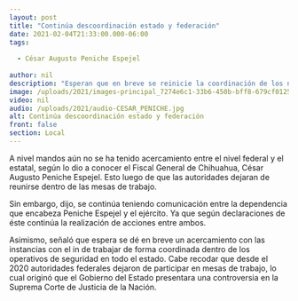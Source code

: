```yaml
---
layout: post
title: "Continúa descoordinación estado y federación"
date: 2021-02-04T21:33:00.000-06:00
tags:
  
  - César Augusto Peniche Espejel
  
author: nil
description: "Esperan que en breve se reinicie la coordinación de los niveles en materia de seguridad."
image: /uploads/2021/images-principal_7274e6c1-33b6-450b-bff8-679cf012541c.jpeg.crdownload
video: nil
audio: /uploads/2021/audio-CESAR_PENICHE.jpg
alt: Continúa descoordinación estado y federación
front: false
section: Local
---
```


A nivel mandos aún no se ha tenido acercamiento entre el nivel federal y el estatal, según lo dio a conocer el Fiscal General de Chihuahua, César Augusto Peniche Espejel. Esto luego de que las autoridades dejaran de reunirse dentro de las mesas de trabajo.

Sin embargo, dijo, se continúa teniendo comunicación entre la dependencia que encabeza Peniche Espejel y el ejército. Ya que según declaraciones de éste continúa la realización de acciones entre ambos.

Asimismo, señaló que espera se dé en breve un acercamiento con las instancias con el in de trabajar de forma coordinada dentro de los operativos de seguridad en todo el estado. Cabe recodar que desde el 2020 autoridades federales dejaron de participar en mesas de trabajo, lo cual originó que el Gobierno del Estado presentara una controversia en la Suprema Corte de Justicia de la Nación.